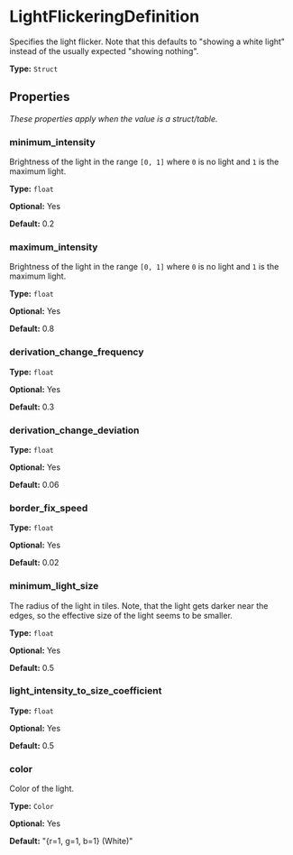 # LightFlickeringDefinition

Specifies the light flicker. Note that this defaults to "showing a white light" instead of the usually expected "showing nothing".

**Type:** `Struct`

## Properties

*These properties apply when the value is a struct/table.*

### minimum_intensity

Brightness of the light in the range `[0, 1]` where `0` is no light and `1` is the maximum light.

**Type:** `float`

**Optional:** Yes

**Default:** 0.2

### maximum_intensity

Brightness of the light in the range `[0, 1]` where `0` is no light and `1` is the maximum light.

**Type:** `float`

**Optional:** Yes

**Default:** 0.8

### derivation_change_frequency

**Type:** `float`

**Optional:** Yes

**Default:** 0.3

### derivation_change_deviation

**Type:** `float`

**Optional:** Yes

**Default:** 0.06

### border_fix_speed

**Type:** `float`

**Optional:** Yes

**Default:** 0.02

### minimum_light_size

The radius of the light in tiles. Note, that the light gets darker near the edges, so the effective size of the light seems to be smaller.

**Type:** `float`

**Optional:** Yes

**Default:** 0.5

### light_intensity_to_size_coefficient

**Type:** `float`

**Optional:** Yes

**Default:** 0.5

### color

Color of the light.

**Type:** `Color`

**Optional:** Yes

**Default:** "{r=1, g=1, b=1} (White)"

